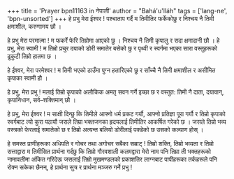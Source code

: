 +++
title = 'Prayer bpn11163 in नेपाली'
author = "Bahá'u'lláh"
tags = ['lang-ne', 'bpn-unsorted']
+++
हे प्रभु मेरा ईश्वर ! पश्चाताप गर्दै म तिमीतिर फर्केकोछु र निश्चय नै तिमी क्षमाशील, करुणामय छौ । 

हे  प्रभु मेरा परमात्मा ! म फकर्रे फेरि तिम्रोमा आएको छु । निश्चय नै तिमी कृपालु र सदा क्षमादानी छौ । हे प्रभु, मेरा स्वामी ! म तिम्रो प्रचुर दयाको डोरी समातेर बसेको छु र पृथ्वी र स्वर्गमा भएका सारा  वस्तुहरूको ढुकुटी तिम्रो हातमा छ । 

हे ईश्वर, मेरा परमेश्वर ! म तिमी भएको ठाउँमा पुग्न हतारिएको छु र साँच्चै नै तिमी क्षमाशील र असीमित कृपाका स्वामी हौ । 

हे प्रभु, मेरा प्रभु ! मलाई तिम्रो कृपाको अलौकिक अमतृ सवन गर्ने इच्छा छ र वस्तुत: तिमी नै दाता,  दयावान्, कृपानिधान, सर्व–शक्तिमान् छौ । 

हे प्रभु, मेरा ईश्वर ! म साक्षी दिन्छु कि तिमीले आफ्नो धर्म प्रकट गर्यौ, आफ्नो प्रतिज्ञा पूरा गर्यौ र तिम्रो कृपाको स्वर्गबाट त्यो कुरा पठायौ जसले तिम्रा भक्तजनका हृदयलाई तिमीतिर आकर्षित गरेको छ । जसले तिम्रो भव्य वस्त्रको फेरलाई समातेको छ र तिम्रो अत्यन्त बलियो डोरीलाई पक्डेको छ उसको कल्याण होस् । 

हे समस्त प्राणीहरूका अधिपति र गोचर तथा अगोचर सबैका सम्राट् ! तिम्रो शक्ति, तिम्रो भव्यता र तिम्रो सत्ताद्वारा म तिमीसित प्रार्थना गर्दछु कि तिम्रो गौरवशाली कलमद्वारा मेरो नाम पनि तिम्रा ती भक्तहरूको नामावलीमा अंकित गरिदेऊ जसलाई तिम्रो मुखमण्डलको प्रकाशतिर लाग्नबाट पापीहरूका तर्कहरूले पनि रोक्न सकेका छैनन्, हे प्रार्थना सुत्र र प्रार्थना मञ्जरु गर्ने प्रभु !
